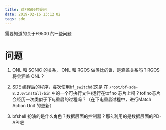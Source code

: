 ```yaml
---
title: 对F9500的疑问
date: 2019-02-16 13:12:02
tags: sde
---
```


需要知道的关于F9500 的一些问题

<!--more-->



# 问题


1. ONL 和 SONiC 的关系， ONL 和 RGOS 做类比的话，是涵盖关系吗？RGOS 将会涵盖 ONL？
2. SDE 编译后的程序，每次使用`bf_switchd`(这是 在 `/root/bf-sde-8.2.0/install/bin` 中的一个可执行文件)运行在tofino 芯片上吗？tofino芯片会经历一次类似于下电重启的过程吗？（在下电重启过程中，进行Match Action Unit 的更新）

3. bfshell 扮演的是什么角色？数据层面的控制器？那么利用的是数据层面的PD-API吧